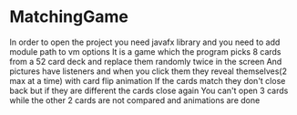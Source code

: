 # MatchingGame
In order to open the project you need javafx library and you need to add module path to vm options
It is a game which the program picks 8 cards from a 52 card deck and replace them randomly twice in the screen
And pictures have listeners and when you click them they reveal themselves(2 max at a time) with card flip animation
If the cards match they don't close back but if they are different the cards close again
You can't open 3 cards while the other 2 cards are not compared and animations are done
